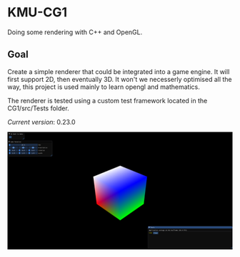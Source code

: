 # KMU-CG1
Doing some rendering with C++ and OpenGL.

## Goal

Create a simple renderer that could be integrated into a game engine.
It will first support 2D, then eventually 3D.
It won't we necesserly optimised all the way, this project is used mainly to learn opengl and mathematics.

The renderer is tested using a custom test framework located in the CG1/src/Tests folder.

*Current version*: 0.23.0

![Test framework](placeholder.png)